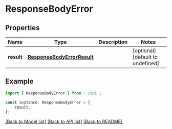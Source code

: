 # ResponseBodyError


## Properties

Name | Type | Description | Notes
------------ | ------------- | ------------- | -------------
**result** | [**ResponseBodyErrorResult**](ResponseBodyErrorResult.md) |  | [optional] [default to undefined]

## Example

```typescript
import { ResponseBodyError } from './api';

const instance: ResponseBodyError = {
    result,
};
```

[[Back to Model list]](../README.md#documentation-for-models) [[Back to API list]](../README.md#documentation-for-api-endpoints) [[Back to README]](../README.md)
